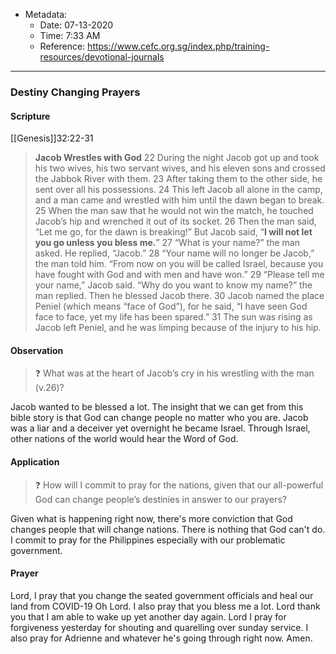 - Metadata:
	- Date: 07-13-2020 
	- Time: 7:33 AM
	- Reference: https://www.cefc.org.sg/index.php/training-resources/devotional-journals

---

### Destiny Changing Prayers

#### Scripture
[[Genesis]]32:22-31

>**Jacob Wrestles with God**
22 During the night Jacob got up and took his two wives, his two servant wives, and his eleven sons and crossed the Jabbok River with them. 23 After taking them to the other side, he sent over all his possessions.
24 This left Jacob all alone in the camp, and a man came and wrestled with him until the dawn began to break. 25 When the man saw that he would not win the match, he touched Jacob’s hip and wrenched it out of its socket. 26 Then the man said, “Let me go, for the dawn is breaking!”
But Jacob said, “**I will not let you go unless you bless me.**”
27 “What is your name?” the man asked.
He replied, “Jacob.”
28 “Your name will no longer be Jacob,” the man told him. “From now on you will be called Israel, because you have fought with God and with men and have won.”
29 “Please tell me your name,” Jacob said.
“Why do you want to know my name?” the man replied. Then he blessed Jacob there.
30 Jacob named the place Peniel (which means “face of God”), for he said, “I have seen God face to face, yet my life has been spared.” 31 The sun was rising as Jacob left Peniel, and he was limping because of the injury to his hip.


#### Observation

>❓ What was at the heart of Jacob’s cry in his wrestling with the man (v.26)?

Jacob wanted to be blessed a lot. The insight that we can get from this bible story is that God can change people no matter who you are. Jacob was a liar and a deceiver yet overnight he became Israel. Through Israel, other nations of the world would hear the Word of God.

#### Application

>❓ How will I commit to pray for the nations, given that our all-powerful God can change people’s destinies in answer to our prayers?

Given what is happening right now, there's more conviction that God changes people that will change nations. There is nothing that God can't do. I commit to pray for the Philippines especially with our problematic government.

#### Prayer

Lord, I pray that you change the seated government officials and heal our land from COVID-19 Oh Lord. I also pray that you bless me a lot. Lord thank you that I am able to wake up yet another day again. Lord I pray for forgiveness yesterday for shouting and quarelling over sunday service. I also pray for Adrienne and whatever he's going through right now. Amen.